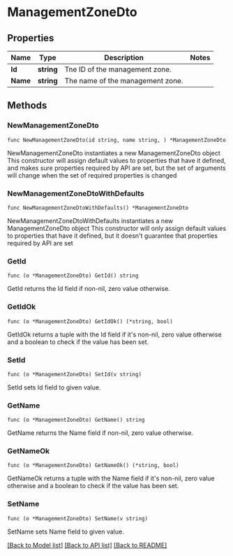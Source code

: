 # ManagementZoneDto

## Properties

Name | Type | Description | Notes
------------ | ------------- | ------------- | -------------
**Id** | **string** | Tne ID of the management zone. | 
**Name** | **string** | The name of the management zone. | 

## Methods

### NewManagementZoneDto

`func NewManagementZoneDto(id string, name string, ) *ManagementZoneDto`

NewManagementZoneDto instantiates a new ManagementZoneDto object
This constructor will assign default values to properties that have it defined,
and makes sure properties required by API are set, but the set of arguments
will change when the set of required properties is changed

### NewManagementZoneDtoWithDefaults

`func NewManagementZoneDtoWithDefaults() *ManagementZoneDto`

NewManagementZoneDtoWithDefaults instantiates a new ManagementZoneDto object
This constructor will only assign default values to properties that have it defined,
but it doesn't guarantee that properties required by API are set

### GetId

`func (o *ManagementZoneDto) GetId() string`

GetId returns the Id field if non-nil, zero value otherwise.

### GetIdOk

`func (o *ManagementZoneDto) GetIdOk() (*string, bool)`

GetIdOk returns a tuple with the Id field if it's non-nil, zero value otherwise
and a boolean to check if the value has been set.

### SetId

`func (o *ManagementZoneDto) SetId(v string)`

SetId sets Id field to given value.


### GetName

`func (o *ManagementZoneDto) GetName() string`

GetName returns the Name field if non-nil, zero value otherwise.

### GetNameOk

`func (o *ManagementZoneDto) GetNameOk() (*string, bool)`

GetNameOk returns a tuple with the Name field if it's non-nil, zero value otherwise
and a boolean to check if the value has been set.

### SetName

`func (o *ManagementZoneDto) SetName(v string)`

SetName sets Name field to given value.



[[Back to Model list]](../README.md#documentation-for-models) [[Back to API list]](../README.md#documentation-for-api-endpoints) [[Back to README]](../README.md)


